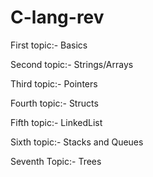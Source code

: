 # C-lang-rev

First topic:- Basics

Second topic:- Strings/Arrays

Third topic:- Pointers

Fourth topic:- Structs

Fifth topic:- LinkedList

Sixth topic:- Stacks and Queues

Seventh Topic:- Trees

